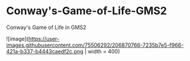 # Conway's-Game-of-Life-GMS2
Conway's Game of Life in GMS2

![image](https://user-images.githubusercontent.com/75506292/206870766-7235b7e5-f966-421a-b337-b4443caedf2c.png | width = 400)
